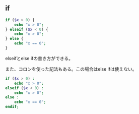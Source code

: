 ## if
```php
if ($x > 0) {
	echo "x > 0";
} elseif ($x < 0) {
	echo "x > 0";
} else {
	echo "x == 0";
}
```
elseifとelse ifの書き方ができる。


また、コロンを使った記法もある。この場合はelse ifは使えない。
```php
if ($x > 0) :
	echo "x > 0";
elseif ($x < 0) :
	echo "x > 0";
else :
	echo "x == 0";
endif;
```

